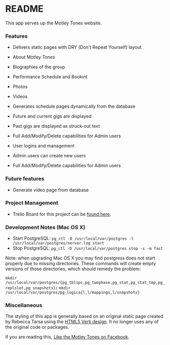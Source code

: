 # README

This app serves up the Motley Tones website.

### Features

* Delivers static pages with DRY (Don't Repeat Yourself) layout
 * About Motley Tones
 * Biographies of the group
 * Performance Schedule and Bookint
 * Photos
 * Videos

* Generates schedule pages dynamically from the database
 * Future and current gigs are displayed
 * Past gigs are displayed as struck-out text
 * Full Add/Modify/Delete capabilities for Admin users

* User logins and management
 * Admin users can create new users
 * Full Add/Modify/Delete capabilities for Admin users

### Future features

* Generate video page from database

### Project Management

* Trello Board for this project can be [found here](https://trello.com/b/VwHfdHD4/motley-tones-web-app).

### Development Notes (Mac OS X)

* Start PostgreSQL: ```pg_ctl -D /usr/local/var/postgres -l /usr/local/var/postgres/server.log start```
* Stop PostgreSQL: ```pg_ctl -D /usr/local/var/postgres stop -s -m fast```

Note: when upgrading Mac OS X you may find postgress does not start properly due to missing directories. These commands will create empty versions of those directories, which should remedy the problem:

```mkdir /usr/local/var/postgres/{pg_tblspc,pg_twophase,pg_stat,pg_stat_tmp,pg_replslot,pg_snapshots}/```
```mkdir /usr/local/var/postgres/pg_logica{l,l/mappings,l/snapshots}```

### Miscellaneous

The styling of this app is generally based on an original static page created by Rebecca Tarsa using the [HTML5 Verti design](http://html6up.net/verti).  It no longer uses any of the original code or packages.

If you are reading this, [Like the Motley Tones on Facebook](http://facebook.com./motleytones.com).
